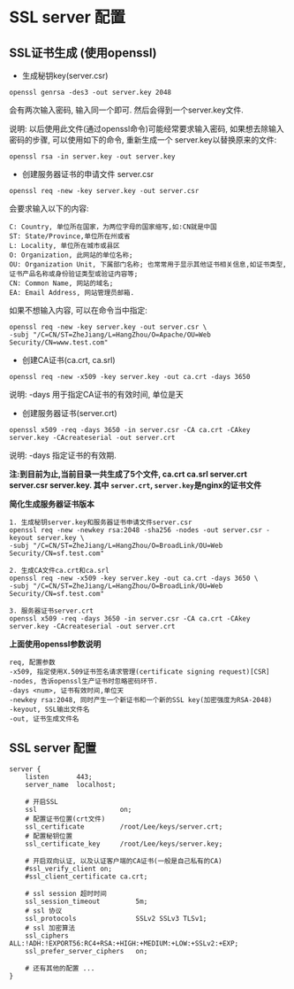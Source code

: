 # SSL server 配置

## SSL证书生成 (使用openssl)

- 生成秘钥key(server.csr)

```
openssl genrsa -des3 -out server.key 2048
```

会有两次输入密码, 输入同一个即可. 然后会得到一个server.key文件.

说明: 以后使用此文件(通过openssl命令)可能经常要求输入密码, 如果想去除输入密码的步骤, 可以使用如下的命令, 重新生成一个
server.key以替换原来的文件:

```
openssl rsa -in server.key -out server.key
```

- 创建服务器证书的申请文件 server.csr

```
openssl req -new -key server.key -out server.csr
```

会要求输入以下的内容:
```
C: Country, 单位所在国家，为两位字母的国家缩写,如:CN就是中国
ST: State/Province,单位所在州或省
L: Locality, 单位所在城市或县区
O: Organization, 此网站的单位名称;
OU: Organization Unit, 下属部门名称; 也常常用于显示其他证书相关信息,如证书类型,证书产品名称或身份验证类型或验证内容等;
CN: Common Name, 网站的域名;
EA: Email Address, 网站管理员邮箱.
```

如果不想输入内容, 可以在命令当中指定:
```
openssl req -new -key server.key -out server.csr \
-subj "/C=CN/ST=ZheJiang/L=HangZhou/O=Apache/OU=Web Security/CN=www.test.com"
```

- 创建CA证书(ca.crt, ca.srl)

```
openssl req -new -x509 -key server.key -out ca.crt -days 3650
```

说明: -days <num> 用于指定CA证书的有效时间, 单位是天


- 创建服务器证书(server.crt)

```
openssl x509 -req -days 3650 -in server.csr -CA ca.crt -CAkey server.key -CAcreateserial -out server.crt
```

说明: -days <num> 指定证书的有效期.


**注:到目前为止,当前目录一共生成了5个文件, ca.crt ca.srl server.crt server.csr server.key. 其中
`server.crt`, `server.key`是nginx的证书文件**


**简化生成服务器证书版本**
```
1. 生成秘钥server.key和服务器证书申请文件server.csr
openssl req -new -newkey rsa:2048 -sha256 -nodes -out server.csr -keyout server.key \
-subj "/C=CN/ST=ZheJiang/L=HangZhou/O=BroadLink/OU=Web Security/CN=sf.test.com"

2. 生成CA文件ca.crt和ca.srl
openssl req -new -x509 -key server.key -out ca.crt -days 3650 \
-subj "/C=CN/ST=ZheJiang/L=HangZhou/O=BroadLink/OU=Web Security/CN=sf.test.com"

3. 服务器证书server.crt
openssl x509 -req -days 3650 -in server.csr -CA ca.crt -CAkey server.key -CAcreateserial -out server.crt
```


**上面使用openssl参数说明**

```
req, 配置参数
-x509, 指定使用X.509证书签名请求管理(certificate signing request)[CSR]
-nodes, 告诉openssl生产证书时忽略密码环节.
-days <num>, 证书有效时间,单位天
-newkey rsa:2048, 同时产生一个新证书和一个新的SSL key(加密强度为RSA-2048)
-keyout, SSL输出文件名
-out, 证书生成文件名
```

## SSL server 配置

```
server { 
    listen       443;
    server_name  localhost;
    
    # 开启SSL
    ssl                     on;
    # 配置证书位置(crt文件)
    ssl_certificate         /root/Lee/keys/server.crt;
    # 配置秘钥位置
    ssl_certificate_key     /root/Lee/keys/server.key;
    
    # 开启双向认证, 以及认证客户端的CA证书(一般是自己私有的CA)
    #ssl_verify_client on;
    #ssl_client_certificate ca.crt;
    
    # ssl session 超时时间
    ssl_session_timeout         5m;
    # ssl 协议
    ssl_protocols               SSLv2 SSLv3 TLSv1;
    # ssl 加密算法
    ssl_ciphers                 ALL:!ADH:!EXPORT56:RC4+RSA:+HIGH:+MEDIUM:+LOW:+SSLv2:+EXP;
    ssl_prefer_server_ciphers   on;
    
    # 还有其他的配置 ... 
}
```
